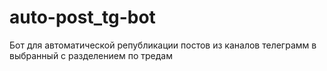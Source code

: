 # auto-post_tg-bot
Бот для автоматической републикации постов из каналов телеграмм в выбранный с разделением по тредам
